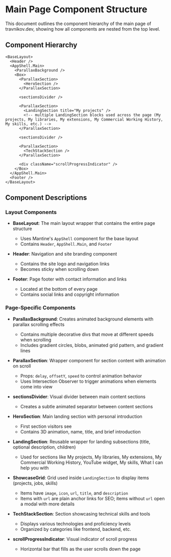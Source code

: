 # Main Page Component Structure

This document outlines the component hierarchy of the main page of travnikov.dev, showing how all components are nested from the top level.

## Component Hierarchy

```
<BaseLayout>
  <Header />
  <AppShell.Main>
    <ParallaxBackground />
    <Box>
      <ParallaxSection>
        <HeroSection />
      </ParallaxSection>
      
      <sectionsDivider />
      
      <ParallaxSection>
        <LandingSection title="My projects" />
        <!-- multiple LandingSection blocks used across the page (My projects, My libraries, My extensions, My Commercial Working History, My skills, etc.) -->
      </ParallaxSection>
      
      <sectionsDivider />
      
      <ParallaxSection>
        <TechStackSection />
      </ParallaxSection>
      
      <div className="scrollProgressIndicator" />
    </Box>
  </AppShell.Main>
  <Footer />
</BaseLayout>
```

## Component Descriptions

### Layout Components

- **BaseLayout**: The main layout wrapper that contains the entire page structure
  - Uses Mantine's `AppShell` component for the base layout
  - Contains `Header`, `AppShell.Main`, and `Footer`

- **Header**: Navigation and site branding component
  - Contains the site logo and navigation links
  - Becomes sticky when scrolling down

- **Footer**: Page footer with contact information and links
  - Located at the bottom of every page
  - Contains social links and copyright information

### Page-Specific Components

- **ParallaxBackground**: Creates animated background elements with parallax scrolling effects
  - Contains multiple decorative divs that move at different speeds when scrolling
  - Includes gradient circles, blobs, animated grid pattern, and gradient lines

- **ParallaxSection**: Wrapper component for section content with animation on scroll
  - Props: `delay`, `offsetY`, `speed` to control animation behavior
  - Uses Intersection Observer to trigger animations when elements come into view

- **sectionsDivider**: Visual divider between main content sections
  - Creates a subtle animated separator between content sections

- **HeroSection**: Main landing section with personal introduction
  - First section visitors see
  - Contains 3D animation, name, title, and brief introduction

- **LandingSection**: Reusable wrapper for landing subsections (title, optional description, children)
  - Used for sections like My projects, My libraries, My extensions, My Commercial Working History, YouTube widget, My skills, What I can help you with

- **ShowcaseGrid**: Grid used inside `LandingSection` to display items (projects, jobs, skills)
  - Items have `image`, `icon`, `url`, `title`, and `description`
  - Items with `url` are plain anchor links for SEO; items without `url` open a modal with more details

- **TechStackSection**: Section showcasing technical skills and tools
  - Displays various technologies and proficiency levels
  - Organized by categories like frontend, backend, etc.

- **scrollProgressIndicator**: Visual indicator of scroll progress
  - Horizontal bar that fills as the user scrolls down the page